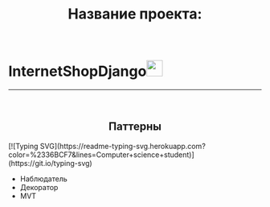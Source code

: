 <h1 style='text-align:center;'>Название проекта:</h1>
<br>
<h1>InternetShopDjango<img src="https://github.com/blackcater/blackcater/raw/main/images/Hi.gif" height="32"/></h1>
<hr>
<br>
<h2 style='text-align:center;'>Паттерны</h2>
[![Typing SVG](https://readme-typing-svg.herokuapp.com?color=%2336BCF7&lines=Computer+science+student)](https://git.io/typing-svg)
<ul>
  <li>Наблюдатель</li>
  <li>Декоратор</li>
  <li>MVT</li>
</ul>

<p></p>
